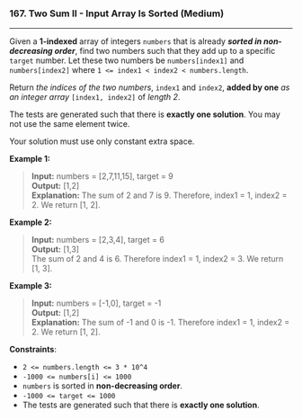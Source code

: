 ### 167. Two Sum II - Input Array Is Sorted (Medium)	
___

Given a **1-indexed** array of integers `numbers` that is already ***sorted in non-decreasing order***, find two numbers such that they add up to a specific `target` number. Let these two numbers be `numbers[index1]` and `numbers[index2]` where `1 <= index1 < index2 < numbers.length`.

Return *the indices of the two numbers*, `index1` and `index2`, **added by one** *as an integer array* `[index1, index2]` of *length 2*.

The tests are generated such that there is **exactly one solution**. You may not use the same element twice.

Your solution must use only constant extra space.

**Example 1:**
> **Input:** numbers = [2,7,11,15], target = 9   
> **Output:** [1,2]      
> **Explanation:** The sum of 2 and 7 is 9. Therefore, index1 = 1, index2 = 2. We return [1, 2].    

**Example 2:**
> **Input:** numbers = [2,3,4], target = 6      
> **Output:** [1,3]    
> The sum of 2 and 4 is 6. Therefore index1 = 1, index2 = 3. We return [1, 3].  

**Example 3:**
> **Input:** numbers = [-1,0], target = -1       
> **Output:** [1,2]   
> **Explanation:** The sum of -1 and 0 is -1. Therefore index1 = 1, index2 = 2. We return [1, 2].  

**Constraints**:
* ```2 <= numbers.length <= 3 * 10^4```  
* ```-1000 <= numbers[i] <= 1000```
* `numbers` is sorted in **non-decreasing order**.
* `-1000 <= target <= 1000`
* The tests are generated such that there is **exactly one solution**.

